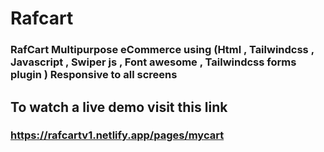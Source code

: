 # Rafcart
### RafCart Multipurpose eCommerce using (Html , Tailwindcss , Javascript , Swiper js , Font awesome , Tailwindcss forms plugin ) Responsive to all screens

## To watch a live demo visit this link
### https://rafcartv1.netlify.app/pages/mycart
